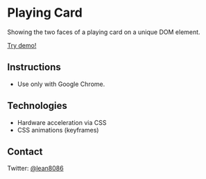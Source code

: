 # Playing Card
Showing the two faces of a playing card on a unique DOM element.

[Try demo!](http://llinares.github.com/playing-card/)

## Instructions
* Use only with Google Chrome.

## Technologies
* Hardware acceleration via CSS
* CSS animations (keyframes)

## Contact
Twitter: [@lean8086](http://twitter.com/lean8086)
